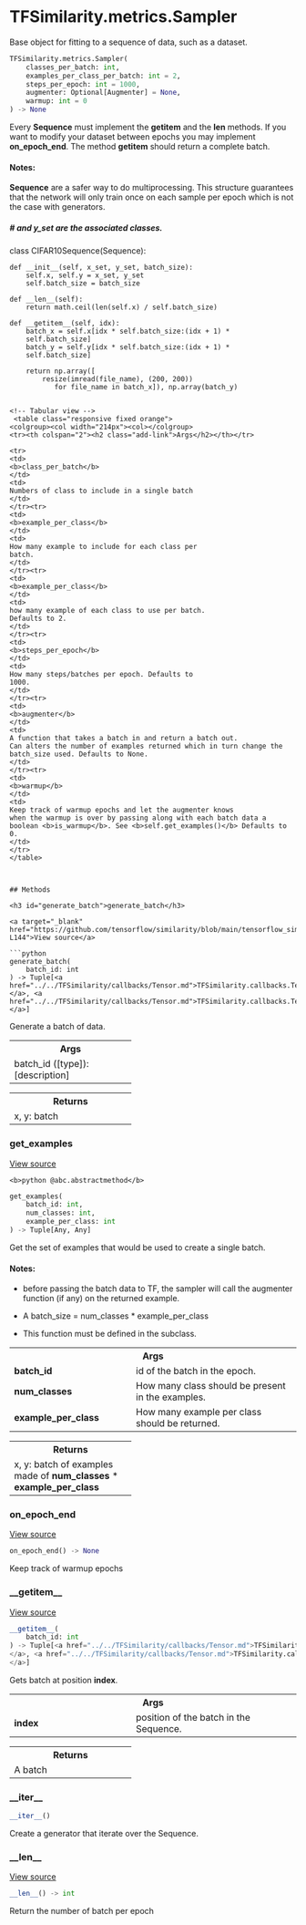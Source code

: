 # TFSimilarity.metrics.Sampler





Base object for fitting to a sequence of data, such as a dataset.

```python
TFSimilarity.metrics.Sampler(
    classes_per_batch: int,
    examples_per_class_per_batch: int = 2,
    steps_per_epoch: int = 1000,
    augmenter: Optional[Augmenter] = None,
    warmup: int = 0
) -> None
```



<!-- Placeholder for "Used in" -->

Every <b>Sequence</b> must implement the <b>__getitem__</b> and the <b>__len__</b> methods.
If you want to modify your dataset between epochs you may implement
<b>on_epoch_end</b>.
The method <b>__getitem__</b> should return a complete batch.

#### Notes:



<b>Sequence</b> are a safer way to do multiprocessing. This structure guarantees
that the network will only train once
 on each sample per epoch which is not the case with generators.

##### # and <b>y_set</b> are the associated classes.

class CIFAR10Sequence(Sequence):

    def __init__(self, x_set, y_set, batch_size):
        self.x, self.y = x_set, y_set
        self.batch_size = batch_size

    def __len__(self):
        return math.ceil(len(self.x) / self.batch_size)

    def __getitem__(self, idx):
        batch_x = self.x[idx * self.batch_size:(idx + 1) *
        self.batch_size]
        batch_y = self.y[idx * self.batch_size:(idx + 1) *
        self.batch_size]

        return np.array([
            resize(imread(file_name), (200, 200))
               for file_name in batch_x]), np.array(batch_y)
```

<!-- Tabular view -->
 <table class="responsive fixed orange">
<colgroup><col width="214px"><col></colgroup>
<tr><th colspan="2"><h2 class="add-link">Args</h2></th></tr>

<tr>
<td>
<b>class_per_batch</b>
</td>
<td>
Numbers of class to include in a single batch
</td>
</tr><tr>
<td>
<b>example_per_class</b>
</td>
<td>
How many example to include for each class per
batch.
</td>
</tr><tr>
<td>
<b>example_per_class</b>
</td>
<td>
how many example of each class to use per batch.
Defaults to 2.
</td>
</tr><tr>
<td>
<b>steps_per_epoch</b>
</td>
<td>
How many steps/batches per epoch. Defaults to
1000.
</td>
</tr><tr>
<td>
<b>augmenter</b>
</td>
<td>
A function that takes a batch in and return a batch out.
Can alters the number of examples returned which in turn change the
batch_size used. Defaults to None.
</td>
</tr><tr>
<td>
<b>warmup</b>
</td>
<td>
Keep track of warmup epochs and let the augmenter knows
when the warmup is over by passing along with each batch data a
boolean <b>is_warmup</b>. See <b>self.get_examples()</b> Defaults to 0.
</td>
</tr>
</table>



## Methods

<h3 id="generate_batch">generate_batch</h3>

<a target="_blank" href="https://github.com/tensorflow/similarity/blob/main/tensorflow_similarity/samplers/samplers.py#L122-L144">View source</a>

```python
generate_batch(
    batch_id: int
) -> Tuple[<a href="../../TFSimilarity/callbacks/Tensor.md">TFSimilarity.callbacks.Tensor``<b>
</a>, <a href="../../TFSimilarity/callbacks/Tensor.md">TFSimilarity.callbacks.Tensor</b>``
</a>]
```


Generate a batch of data.


<!-- Tabular view -->
 <table class="responsive fixed orange">
<colgroup><col width="214px"><col></colgroup>
<tr><th colspan="2">Args</th></tr>
<tr class="alt">
<td colspan="2">
batch_id ([type]): [description]
</td>
</tr>

</table>



<!-- Tabular view -->
 <table class="responsive fixed orange">
<colgroup><col width="214px"><col></colgroup>
<tr><th colspan="2">Returns</th></tr>
<tr class="alt">
<td colspan="2">
x, y: batch
</td>
</tr>

</table>



<h3 id="get_examples">get_examples</h3>

<a target="_blank" href="https://github.com/tensorflow/similarity/blob/main/tensorflow_similarity/samplers/samplers.py#L78-L100">View source</a>

``<b>python
@abc.abstractmethod</b>``

```python
get_examples(
    batch_id: int,
    num_classes: int,
    example_per_class: int
) -> Tuple[Any, Any]
```


Get the set of examples that would be used to create a single batch.


#### Notes:

- before passing the batch data to TF, the sampler will call the
  augmenter function (if any) on the returned example.

- A batch_size = num_classes * example_per_class

- This function must be defined in the subclass.



<!-- Tabular view -->
 <table class="responsive fixed orange">
<colgroup><col width="214px"><col></colgroup>
<tr><th colspan="2">Args</th></tr>

<tr>
<td>
<b>batch_id</b>
</td>
<td>
id of the batch in the epoch.
</td>
</tr><tr>
<td>
<b>num_classes</b>
</td>
<td>
How many class should be present in the examples.
</td>
</tr><tr>
<td>
<b>example_per_class</b>
</td>
<td>
How many example per class should be returned.
</td>
</tr>
</table>



<!-- Tabular view -->
 <table class="responsive fixed orange">
<colgroup><col width="214px"><col></colgroup>
<tr><th colspan="2">Returns</th></tr>
<tr class="alt">
<td colspan="2">
x, y: batch of examples made of <b>num_classes</b> * <b>example_per_class</b>
</td>
</tr>

</table>



<h3 id="on_epoch_end">on_epoch_end</h3>

<a target="_blank" href="https://github.com/tensorflow/similarity/blob/main/tensorflow_similarity/samplers/samplers.py#L107-L117">View source</a>

```python
on_epoch_end() -> None
```


Keep track of warmup epochs


<h3 id="__getitem__">__getitem__</h3>

<a target="_blank" href="https://github.com/tensorflow/similarity/blob/main/tensorflow_similarity/samplers/samplers.py#L119-L120">View source</a>

```python
__getitem__(
    batch_id: int
) -> Tuple[<a href="../../TFSimilarity/callbacks/Tensor.md">TFSimilarity.callbacks.Tensor``<b>
</a>, <a href="../../TFSimilarity/callbacks/Tensor.md">TFSimilarity.callbacks.Tensor</b>``
</a>]
```


Gets batch at position <b>index</b>.


<!-- Tabular view -->
 <table class="responsive fixed orange">
<colgroup><col width="214px"><col></colgroup>
<tr><th colspan="2">Args</th></tr>

<tr>
<td>
<b>index</b>
</td>
<td>
position of the batch in the Sequence.
</td>
</tr>
</table>



<!-- Tabular view -->
 <table class="responsive fixed orange">
<colgroup><col width="214px"><col></colgroup>
<tr><th colspan="2">Returns</th></tr>
<tr class="alt">
<td colspan="2">
A batch
</td>
</tr>

</table>



<h3 id="__iter__">__iter__</h3>

```python
__iter__()
```


Create a generator that iterate over the Sequence.


<h3 id="__len__">__len__</h3>

<a target="_blank" href="https://github.com/tensorflow/similarity/blob/main/tensorflow_similarity/samplers/samplers.py#L103-L105">View source</a>

```python
__len__() -> int
```


Return the number of batch per epoch




